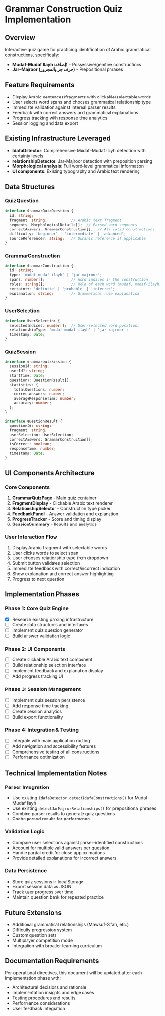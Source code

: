 # Grammar Construction Quiz Implementation

## Overview
Interactive quiz game for practicing identification of Arabic grammatical constructions, specifically:
- **Mudaf–Mudaf Ilayh (إضافة)** - Possessive/genitive constructions
- **Jar–Majroor (حرف جر والمجرور)** - Prepositional phrases

## Feature Requirements
- Display Arabic sentences/fragments with clickable/selectable words
- User selects word spans and chooses grammatical relationship type
- Immediate validation against internal parser results
- Feedback with correct answers and grammatical explanations
- Progress tracking with response time analytics
- Session logging and data export

## Existing Infrastructure Leveraged
- **IdafaDetector**: Comprehensive Mudaf–Mudaf Ilayh detection with certainty levels
- **relationshipDetector**: Jar-Majroor detection with preposition parsing
- **Morphological analysis**: Full word-level grammatical information
- **UI components**: Existing typography and Arabic text rendering

## Data Structures

### QuizQuestion
```typescript
interface GrammarQuizQuestion {
  id: string;
  fragment: string;           // Arabic text fragment
  segments: MorphologicalDetails[];  // Parsed word segments
  correctAnswers: GrammarConstruction[];  // All valid constructions
  difficulty: 'beginner' | 'intermediate' | 'advanced';
  sourceReference?: string;   // Quranic reference if applicable
}
```

### GrammarConstruction
```typescript
interface GrammarConstruction {
  id: string;
  type: 'mudaf-mudaf-ilayh' | 'jar-majroor';
  spans: number[];            // Word indices in the construction
  roles: string[];            // Role of each word (mudaf, mudaf-ilayh, jar, majroor)
  certainty: 'definite' | 'probable' | 'inferred';
  explanation: string;        // Grammatical rule explanation
}
```

### UserSelection
```typescript
interface UserSelection {
  selectedIndices: number[];  // User-selected word positions
  relationshipType: 'mudaf-mudaf-ilayh' | 'jar-majroor';
  timestamp: Date;
}
```

### QuizSession
```typescript
interface GrammarQuizSession {
  sessionId: string;
  userId?: string;
  startTime: Date;
  questions: QuestionResult[];
  statistics: {
    totalQuestions: number;
    correctAnswers: number;
    averageResponseTime: number;
    accuracy: number;
  };
}

interface QuestionResult {
  questionId: string;
  fragment: string;
  userSelection: UserSelection;
  correctAnswers: GrammarConstruction[];
  isCorrect: boolean;
  responseTime: number;
  timestamp: Date;
}
```

## UI Components Architecture

### Core Components
1. **GrammarQuizPage** - Main quiz container
2. **FragmentDisplay** - Clickable Arabic text renderer
3. **RelationshipSelector** - Construction type picker
4. **FeedbackPanel** - Answer validation and explanation
5. **ProgressTracker** - Score and timing display
6. **SessionSummary** - Results and analytics

### User Interaction Flow
1. Display Arabic fragment with selectable words
2. User clicks words to select span
3. User chooses relationship type from dropdown
4. Submit button validates selection
5. Immediate feedback with correct/incorrect indication
6. Show explanation and correct answer highlighting
7. Progress to next question

## Implementation Phases

### Phase 1: Core Quiz Engine
- [x] Research existing parsing infrastructure
- [ ] Create data structures and interfaces
- [ ] Implement quiz question generator
- [ ] Build answer validation logic

### Phase 2: UI Components
- [ ] Create clickable Arabic text component
- [ ] Build relationship selection interface
- [ ] Implement feedback and explanation display
- [ ] Add progress tracking UI

### Phase 3: Session Management
- [ ] Implement quiz session persistence
- [ ] Add response time tracking
- [ ] Create session analytics
- [ ] Build export functionality

### Phase 4: Integration & Testing
- [ ] Integrate with main application routing
- [ ] Add navigation and accessibility features
- [ ] Comprehensive testing of all constructions
- [ ] Performance optimization

## Technical Implementation Notes

### Parser Integration
- Use existing `IdafaDetector.detectIdafaConstructions()` for Mudaf–Mudaf Ilayh
- Use existing `detectJarMajrurRelationships()` for prepositional phrases
- Combine parser results to generate quiz questions
- Cache parsed results for performance

### Validation Logic
- Compare user selections against parser-identified constructions
- Account for multiple valid answers per question
- Handle partial credit for close approximations
- Provide detailed explanations for incorrect answers

### Data Persistence
- Store quiz sessions in localStorage
- Export session data as JSON
- Track user progress over time
- Maintain question bank for repeated practice

## Future Extensions
- Additional grammatical relationships (Mawsuf-Sifah, etc.)
- Difficulty progression system
- Custom question sets
- Multiplayer competition mode
- Integration with broader learning curriculum

## Documentation Requirements
Per operational directives, this document will be updated after each implementation phase with:
- Architectural decisions and rationale
- Implementation insights and edge cases
- Testing procedures and results
- Performance considerations
- User feedback integration
